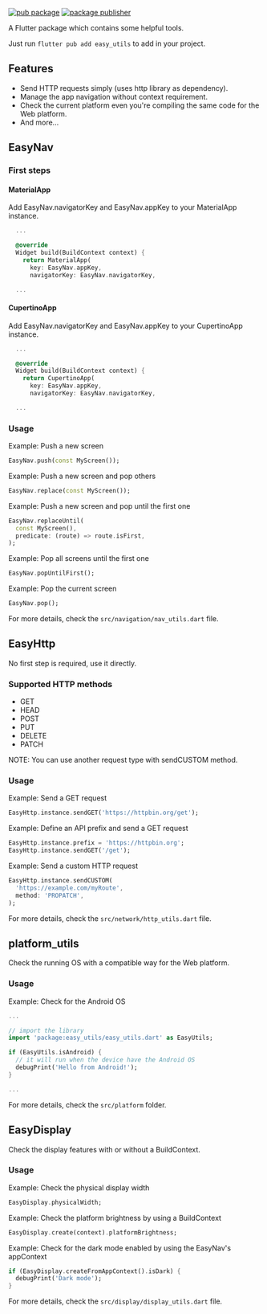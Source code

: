 [![pub package](https://img.shields.io/pub/v/easy_utils.svg)](https://pub.dev/packages/easy_utils)
[![package publisher](https://img.shields.io/pub/publisher/easy_utils.svg)](https://pub.dev/packages/easy_utils/publisher)

A Flutter package which contains some helpful tools.

Just run `flutter pub add easy_utils` to add in your project.

## Features
- Send HTTP requests simply (uses http library as dependency).
- Manage the app navigation without context requirement.
- Check the current platform even you're compiling the same code for the Web platform.
- And more...

## EasyNav

### First steps

#### MaterialApp

Add EasyNav.navigatorKey and EasyNav.appKey to your MaterialApp instance.

```dart
  ...

  @override
  Widget build(BuildContext context) {
    return MaterialApp(
      key: EasyNav.appKey,
      navigatorKey: EasyNav.navigatorKey,

  ...
```

#### CupertinoApp

Add EasyNav.navigatorKey and EasyNav.appKey to your CupertinoApp instance.

```dart
  ...

  @override
  Widget build(BuildContext context) {
    return CupertinoApp(
      key: EasyNav.appKey,
      navigatorKey: EasyNav.navigatorKey,

  ...
```

### Usage

Example: Push a new screen

```dart
EasyNav.push(const MyScreen());
```

Example: Push a new screen and pop others

```dart
EasyNav.replace(const MyScreen());
```

Example: Push a new screen and pop until the first one

```dart
EasyNav.replaceUntil(
  const MyScreen(),
  predicate: (route) => route.isFirst,
);
```

Example: Pop all screens until the first one

```dart
EasyNav.popUntilFirst();
```

Example: Pop the current screen

```dart
EasyNav.pop();
```

For more details, check the `src/navigation/nav_utils.dart` file.

## EasyHttp

No first step is required, use it directly.

### Supported HTTP methods

- GET
- HEAD
- POST
- PUT
- DELETE
- PATCH

NOTE: You can use another request type with sendCUSTOM method.

### Usage

Example: Send a GET request

```dart
EasyHttp.instance.sendGET('https://httpbin.org/get');
```

Example: Define an API prefix and send a GET request

```dart
EasyHttp.instance.prefix = 'https://httpbin.org';
EasyHttp.instance.sendGET('/get');
```

Example: Send a custom HTTP request

```dart
EasyHttp.instance.sendCUSTOM(
  'https://example.com/myRoute',
  method: 'PROPATCH',
);
```

For more details, check the `src/network/http_utils.dart` file.

## platform_utils

Check the running OS with a compatible way for the Web platform.

### Usage

Example: Check for the Android OS

```dart
...

// import the library
import 'package:easy_utils/easy_utils.dart' as EasyUtils;

if (EasyUtils.isAndroid) {
  // it will run when the device have the Android OS
  debugPrint('Hello from Android!');
}

...
```

For more details, check the `src/platform` folder.

## EasyDisplay

Check the display features with or without a BuildContext.

### Usage

Example: Check the physical display width

```dart
EasyDisplay.physicalWidth;
```

Example: Check the platform brightness by using a BuildContext

```dart
EasyDisplay.create(context).platformBrightness;
```

Example: Check for the dark mode enabled by using the EasyNav's appContext

```dart
if (EasyDisplay.createFromAppContext().isDark) {
  debugPrint('Dark mode');
}
```

For more details, check the `src/display/display_utils.dart` file.
